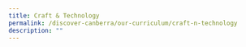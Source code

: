 ```yaml
---
title: Craft & Technology
permalink: /discover-canberra/our-curriculum/craft-n-technology
description: ""
---
```

